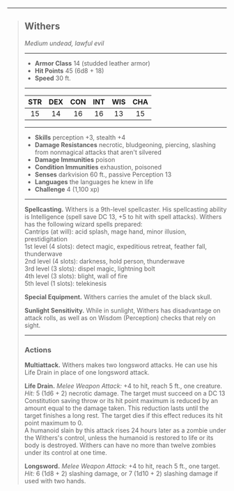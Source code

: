 ***
> ## Withers
> *Medium undead, lawful evil*
> 
> ***
> 
> - **Armor Class** 14 (studded leather armor)
> - **Hit Points** 45 (6d8 + 18)
> - **Speed** 30 ft.
> 
> ***
> 
> |STR|DEX|CON|INT|WIS|CHA|
> |:---:|:---:|:---:|:---:|:---:|:---:|
> |15|14|16|16|13|15|
> 
> ***
> 
> - **Skills** perception +3, stealth +4
> - **Damage Resistances** necrotic, bludgeoning, piercing, slashing from nonmagical attacks that aren't silvered
> - **Damage Immunities** poison
> - **Condition Immunities** exhaustion, poisoned
> - **Senses** darkvision 60 ft., passive Perception 13
> - **Languages** the languages he knew in life
> - **Challenge** 4 (1,100 xp)
> 
> ***
> 
> **Spellcasting.** Withers is a 9th-level spellcaster. His spellcasting ability is Intelligence (spell save DC 13, +5 to hit with spell attacks). Withers has the following wizard spells prepared:  
> Cantrips (at will): acid splash, mage hand, minor illusion, prestidigitation  
> 1st level (4 slots): detect magic, expeditious retreat, feather fall, thunderwave  
> 2nd level (4 slots): darkness, hold person, thunderwave  
> 3rd level (3 slots): dispel magic, lightning bolt  
> 4th level (3 slots): blight, wall of fire  
> 5th level (1 slots): telekinesis
> 
> **Special Equipment.** Withers carries the amulet of the black skull.
> 
> **Sunlight Sensitivity.** While in sunlight, Withers has disadvantage on attack rolls, as well as on Wisdom (Perception) checks that rely on sight.
> 
> ***
> 
> ### Actions
> **Multiattack.** Withers makes two longsword attacks. He can use his Life Drain in place of one longsword attack.
> 
> **Life Drain.** *Melee Weapon Attack:* +4 to hit, reach 5 ft., one creature. *Hit:* 5 (1d6 + 2) necrotic damage. The target must succeed on a DC 13 Constitution saving throw or its hit point maximum is reduced by an amount equal to the damage taken. This reduction lasts until the target finishes a long rest. The target dies if this effect reduces its hit point maximum to 0.  
> A humanoid slain by this attack rises 24 hours later as a zombie under the Withers's control, unless the humanoid is restored to life or its body is destroyed. Withers can have no more than twelve zombies under its control at one time.
> 
> **Longsword.** *Melee Weapon Attack:* +4 to hit, reach 5 ft., one target. *Hit:* 6 (1d8 + 2) slashing damage, or 7 (1d10 + 2) slashing damage if used with two hands.
